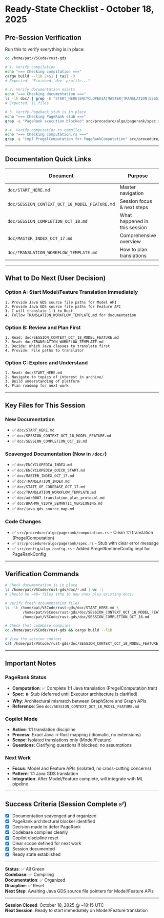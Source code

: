 # Ready-State Checklist - October 18, 2025

## Pre-Session Verification

Run this to verify everything is in place:

```bash
cd /home/pat/VSCode/rust-gds

# 1. Verify compilation
echo "=== Checking compilation ==="
cargo build --lib 2>&1 | tail -3
# Expected: "Finished `dev` profile..."

# 2. Verify documentation exists
echo "=== Checking documentation ==="
ls -lh doc/ | grep -E "START_HERE|ENCYCLOPEDIA|MASTER|TRANSLATION|SESSION_" | wc -l
# Expected: 11 files

# 3. Verify PageRank stub is in place
echo "=== Checking PageRank stub ==="
grep -q "PageRank execution blocked" src/procedure/algo/pagerank/spec.rs && echo "✓ Stub is present"

# 4. Verify computation.rs compiles
echo "=== Checking computation.rs ==="
grep -q "impl PregelComputation for PageRankComputation" src/procedure/algo/pagerank/computation.rs && echo "✓ Computation trait implemented"
```

---

## Documentation Quick Links

| Document                                      | Purpose                       | Read Time |
| --------------------------------------------- | ----------------------------- | --------- |
| `doc/START_HERE.md`                           | Master navigation             | 5 min     |
| `doc/SESSION_CONTEXT_OCT_18_MODEL_FEATURE.md` | Session focus & next steps    | 10 min    |
| `doc/SESSION_COMPLETION_OCT_18.md`            | What happened in this session | 5 min     |
| `doc/MASTER_INDEX_OCT_17.md`                  | Comprehensive overview        | 15 min    |
| `doc/TRANSLATION_WORKFLOW_TEMPLATE.md`        | How to plan translations      | 10 min    |

---

## What to Do Next (User Decision)

### Option A: Start Model/Feature Translation Immediately

```
1. Provide Java GDS source file paths for Model API
2. Provide Java GDS source file paths for Feature API
3. I will translate 1:1 to Rust
4. Follow TRANSLATION_WORKFLOW_TEMPLATE.md for documentation
```

### Option B: Review and Plan First

```
1. Read: doc/SESSION_CONTEXT_OCT_18_MODEL_FEATURE.md
2. Read: doc/TRANSLATION_WORKFLOW_TEMPLATE.md
3. Decide: Which Java classes to translate first
4. Provide: File paths to translator
```

### Option C: Explore and Understand

```
1. Read: doc/START_HERE.md
2. Navigate to topics of interest in archive/
3. Build understanding of platform
4. Plan roadmap for next work
```

---

## Key Files for This Session

### New Documentation

- ✅ `doc/START_HERE.md`
- ✅ `doc/SESSION_CONTEXT_OCT_18_MODEL_FEATURE.md`
- ✅ `doc/SESSION_COMPLETION_OCT_18.md`

### Scavenged Documentation (Now in `/doc/`)

- ✅ `doc/ENCYCLOPEDIA_INDEX.md`
- ✅ `doc/ENCYCLOPEDIA_QUICK_START.md`
- ✅ `doc/MASTER_INDEX_OCT_17.md`
- ✅ `doc/TRANSLATION_INDEX.md`
- ✅ `doc/STATE_OF_CODEBASE_OCT_17.md`
- ✅ `doc/TRANSLATION_WORKFLOW_TEMPLATE.md`
- ✅ `doc/adr0007_translation_plan_protocol.md`
- ✅ `doc/BRAHMA_VIDYA_SEMANTIC_VERSIONING.md`
- ✅ `doc/java_gds_source_map.md`

### Code Changes

- ✅ `src/procedure/algo/pagerank/computation.rs` - Clean 1:1 translation (PregelComputation)
- ✅ `src/procedure/algo/pagerank/spec.rs` - Stub with clear error message
- ✅ `src/config/algo_config.rs` - Added PregelRuntimeConfig impl for PageRankConfig

---

## Verification Commands

```bash
# Check documentation is in place
ls /home/pat/VSCode/rust-gds/doc/*.md | wc -l
# Should be ~40+ files (the 10 new ones plus existing docs)

# Verify fresh documentation files
ls -lh /home/pat/VSCode/rust-gds/doc/START_HERE.md \
        /home/pat/VSCode/rust-gds/doc/SESSION_CONTEXT_OCT_18_MODEL_FEATURE.md \
        /home/pat/VSCode/rust-gds/doc/SESSION_COMPLETION_OCT_18.md

# Check that codebase compiles
cd /home/pat/VSCode/rust-gds && cargo build --lib

# View the session context
cat /home/pat/VSCode/rust-gds/doc/SESSION_CONTEXT_OCT_18_MODEL_FEATURE.md | head -50
```

---

## Important Notes

### PageRank Status

- **Computation**: ✅ Complete 1:1 Java translation (PregelComputation trait)
- **Spec**: ⏸️ Stub (deferred until Executor architecture is clarified)
- **Why**: Architectural mismatch between GraphStore and Graph APIs
- **Reference**: See `doc/SESSION_CONTEXT_OCT_18_MODEL_FEATURE.md`

### Copilot Mode

- **Active**: 1:1 translation discipline
- **Process**: Exact Java → Rust mapping (idiomatic, no extensions)
- **Scope**: Isolated translations only (Model/Feature)
- **Questions**: Clarifying questions if blocked; no assumptions

### Next Work

- **Focus**: Model and Feature APIs (isolated, no cross-cutting concerns)
- **Pattern**: 1:1 Java GDS translation
- **Integration**: After Model/Feature complete, will integrate with ML pipeline

---

## Success Criteria (Session Complete ✅)

- [x] Documentation scavenged and organized
- [x] PageRank architectural blocker identified
- [x] Decision made to defer PageRank
- [x] Codebase compiles cleanly
- [x] Copilot discipline reset
- [x] Clear scope defined for next work
- [x] Session documented
- [x] Ready state established

---

**Status**: ✅ All Green  
**Codebase**: ✅ Compiling  
**Documentation**: ✅ Organized  
**Discipline**: ✅ Reset  
**Next Step**: Awaiting Java GDS source file pointers for Model/Feature APIs

---

**Session Closed**: October 18, 2025 @ ~10:15 UTC  
**Next Session**: Ready to start immediately on Model/Feature translation

